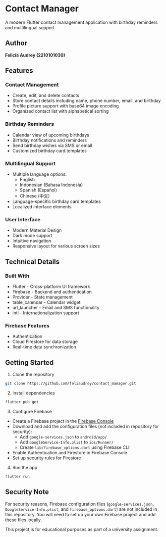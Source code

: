 # Contact Manager

A modern Flutter contact management application with birthday reminders and multilingual support.

## Author
**Felicia Audrey (2210101030)**

## Features

### Contact Management
- Create, edit, and delete contacts
- Store contact details including name, phone number, email, and birthday
- Profile picture support with base64 image encoding
- Organized contact list with alphabetical sorting

### Birthday Reminders
- Calendar view of upcoming birthdays
- Birthday notifications and reminders
- Send birthday wishes via SMS or email
- Customized birthday card templates

### Multilingual Support
- Multiple language options:
  - English
  - Indonesian (Bahasa Indonesia)
  - Spanish (Español)
  - Chinese (中文)
- Language-specific birthday card templates
- Localized interface elements

### User Interface
- Modern Material Design
- Dark mode support
- Intuitive navigation
- Responsive layout for various screen sizes

## Technical Details

### Built With
- Flutter - Cross-platform UI framework
- Firebase - Backend and authentication
- Provider - State management
- table_calendar - Calendar widget
- url_launcher - Email and SMS functionality
- intl - Internationalization support

### Firebase Features
- Authentication
- Cloud Firestore for data storage
- Real-time data synchronization

## Getting Started

1. Clone the repository
```bash
git clone https://github.com/feliaudrey/contact_manager.git
```

2. Install dependencies
```bash
flutter pub get
```

3. Configure Firebase
- Create a Firebase project in the [Firebase Console](https://console.firebase.google.com/)
- Download and add the configuration files (not included in repository for security):
  - Add `google-services.json` to `android/app/`
  - Add `GoogleService-Info.plist` to `ios/Runner/`
  - Create `lib/firebase_options.dart` using Firebase CLI
- Enable Authentication and Firestore in Firebase Console
- Set up security rules for Firestore

4. Run the app
```bash
flutter run
```

## Security Note
For security reasons, Firebase configuration files (`google-services.json`, `GoogleService-Info.plist`, and `firebase_options.dart`) are not included in this repository. You will need to set up your own Firebase project and add these files locally.


This project is for educational purposes as part of a university assignment.
